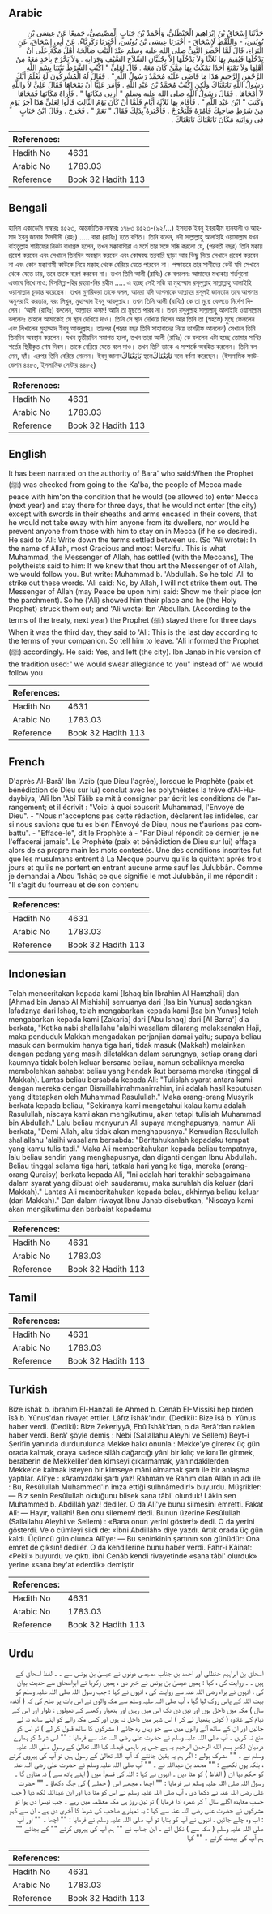 ## Arabic


<div dir="rtl" lang="ar" style={{fontSize:'larger',backgroundColor:'#f8f9fa',padding:20}}>
حَدَّثَنَا إِسْحَاقُ بْنُ إِبْرَاهِيمَ الْحَنْظَلِيُّ، وَأَحْمَدُ بْنُ جَنَابٍ الْمِصِّيصِيُّ، جَمِيعًا عَنْ عِيسَى بْنِ يُونُسَ، - وَاللَّفْظُ لإِسْحَاقَ - أَخْبَرَنَا عِيسَى بْنُ يُونُسَ، أَخْبَرَنَا زَكَرِيَّاءُ، عَنْ أَبِي إِسْحَاقَ، عَنِ الْبَرَاءِ، قَالَ لَمَّا أُحْصِرَ النَّبِيُّ صلى الله عليه وسلم عِنْدَ الْبَيْتِ صَالَحَهُ أَهْلُ مَكَّةَ عَلَى أَنْ يَدْخُلَهَا فَيُقِيمَ بِهَا ثَلاَثًا وَلاَ يَدْخُلَهَا إِلاَّ بِجُلُبَّانِ السِّلاَحِ السَّيْفِ وَقِرَابِهِ ‏.‏ وَلاَ يَخْرُجَ بِأَحَدٍ مَعَهُ مِنْ أَهْلِهَا وَلاَ يَمْنَعَ أَحَدًا يَمْكُثُ بِهَا مِمَّنْ كَانَ مَعَهُ ‏.‏ قَالَ لِعَلِيٍّ ‏"‏ اكْتُبِ الشَّرْطَ بَيْنَنَا بِسْمِ اللَّهِ الرَّحْمَنِ الرَّحِيمِ هَذَا مَا قَاضَى عَلَيْهِ مُحَمَّدٌ رَسُولُ اللَّهِ ‏"‏ ‏.‏ فَقَالَ لَهُ الْمُشْرِكُونَ لَوْ نَعْلَمُ أَنَّكَ رَسُولُ اللَّهِ تَابَعْنَاكَ وَلَكِنِ اكْتُبْ مُحَمَّدُ بْنُ عَبْدِ اللَّهِ ‏.‏ فَأَمَرَ عَلِيًّا أَنْ يَمْحَاهَا فَقَالَ عَلِيٌّ لاَ وَاللَّهِ لاَ أَمْحَاهَا ‏.‏ فَقَالَ رَسُولُ اللَّهِ صلى الله عليه وسلم ‏"‏ أَرِنِي مَكَانَهَا ‏"‏ ‏.‏ فَأَرَاهُ مَكَانَهَا فَمَحَاهَا وَكَتَبَ ‏"‏ ابْنُ عَبْدِ اللَّهِ ‏"‏ ‏.‏ فَأَقَامَ بِهَا ثَلاَثَةَ أَيَّامٍ فَلَمَّا أَنْ كَانَ يَوْمُ الثَّالِثِ قَالُوا لِعَلِيٍّ هَذَا آخِرُ يَوْمٍ مِنْ شَرْطِ صَاحِبِكَ فَأْمُرْهُ فَلْيَخْرُجْ ‏.‏ فَأَخْبَرَهُ بِذَلِكَ فَقَالَ ‏"‏ نَعَمْ ‏"‏ ‏.‏ فَخَرَجَ ‏.‏ وَقَالَ ابْنُ جَنَابٍ فِي رِوَايَتِهِ مَكَانَ تَابَعْنَاكَ بَايَعْنَاكَ ‏.‏
</div>
<div style={{backgroundColor:'#f8f9fa',padding:20, marginBottom: 10}}><table> <thead> <tr> <th>References:</th> <th></th> </tr> </thead> <tbody><tr><td>Hadith No</td><td>4631</td></tr><tr><td>Arabic No</td><td>1783.03</td></tr><tr><td>Reference</td><td>Book 32 Hadith 113</td></tr></tbody></table></div>

## Bengali


<div dir="ltr" lang="bn" style={{fontSize:'larger',backgroundColor:'#f8f9fa',padding:20}}>
হাদিস একাডেমি নাম্বারঃ ৪৫২৩, আন্তর্জাতিক নাম্বারঃ ১৭৮৩ ৪৫২৩-(৯২/...) ইসহাক ইবনু ইবরাহীম হানযালী ও আহমাদ ইবনু জানাব মিসসীসী (রহঃ) ..... বারা (রাযিঃ) হতে বর্ণিত। তিনি বলেন, নবী সাল্লাল্লাহু আলাইহি ওয়াসাল্লাম যখন বাইতুল্লাহ শারীফের নিকট বাধাগ্রস্ত হলেন, তখন মক্কাবাসীরা এ মর্মে তার সঙ্গে সন্ধি করলো যে, (পরবর্তী বছর) তিনি মক্কায় প্রবেশ করবেন এবং সেখানে তিনদিন অবস্থান করবেন এবং কোষবদ্ধ তরবারি ছাড়া আর কিছু নিয়ে সেখানে প্রবেশ করবেন না এবং কোন মক্কাবাসী কাউকে নিয়ে মক্কাহ থেকে বেরিয়ে যেতে পারবেন না। পক্ষান্তরে তার সাথীদের কেউ যদি সেখানে থেকে যেতে চায়, তবে তাকে বারণ করবেন না। তখন তিনি আলী (রাযিঃ) কে বললেনঃ আমাদের মধ্যকার শর্তগুলো এভাবে লিখে নাও: বিসমিল্লা-হির রহমা-নির রহীম ..... এ হচ্ছে সেই সন্ধি যা মুহাম্মাদ রসূলুল্লাহ সাল্লাল্লাহু আলাইহি ওয়াসাল্লাম চূড়ান্ত করেছেন। তখন মুশরিকরা তাকে বলল, আমরা যদি আপনাকে আল্লাহর রসূলই জানতাম তবে আপনার অনুসরণই করতাম, বরং লিখুন, মুহাম্মাদ ইবনু আবদুল্লাহ। তখন তিনি আলী (রাযিঃ) কে তা মুছে ফেলতে নির্দেশ দিলেন। ‘আলী (রাযিঃ) বললেন, আল্লাহর কসম! আমি তা মুছতে পারব না। তখন রসূলুল্লাহ সাল্লাল্লাহু আলাইহি ওয়াসাল্লাম বললেনঃ তাহলে আমাকেই সে স্থান দেখিয়ে দাও। তিনি সে স্থান দেখিয়ে দিলেন আর তিনি তা (স্বহস্তে) মুছে ফেললেন এবং লিখালেন মুহাম্মাদ ইবনু আবদুল্লাহ। তারপর (পরের বছর তিনি সাহাবাদের নিয়ে তাশরীফ আনলেন) সেখানে তিনি তিনদিন অবস্থান করলেন। যখন তৃতীয়দিন সমাগত হলো, তখন তারা আলী (রাযিঃ) কে বললেন এটা হচ্ছে তোমার সাথির শর্তের স্থিরীকৃত শেষ দিবস। তাকে বেরিয়ে যেতে বলে দাও। তখন তিনি তাকে এ সম্পর্কে অবহিত করলেন। তিনি বললেন, হ্যাঁ। এরপর তিনি বেরিয়ে গেলেন। ইবনু জানাবبَايَعْنَاكَ স্থলেتَابَعْنَاكَ বলে বর্ণনা করেছেন। (ইসলামিক ফাউন্ডেশন ৪৪৮০, ইসলামিক সেন্টার ৪৪৮২)
</div>
<div style={{backgroundColor:'#f8f9fa',padding:20, marginBottom: 10}}><table> <thead> <tr> <th>References:</th> <th></th> </tr> </thead> <tbody><tr><td>Hadith No</td><td>4631</td></tr><tr><td>Arabic No</td><td>1783.03</td></tr><tr><td>Reference</td><td>Book 32 Hadith 113</td></tr></tbody></table></div>

## English


<div dir="ltr" lang="en" style={{fontSize:'larger',backgroundColor:'#f8f9fa',padding:20}}>
It has been narrated on the authority of Bara' who said:When the Prophet (ﷺ) was checked from going to the Ka'ba, the people of Mecca made peace with him'on the condition that he would (be allowed to) enter Mecca (next year) and stay there for three days, that he would not enter (the city) except with swords in their sheaths and arms encased in their covers, that he would not take eway with him anyone from its dwellers, nor would he prevent anyone from those with him to stay on in Mecca (if he so desired). He said to 'Ali: Write down the terms settled between us. (So 'Ali wrote): In the name of Allah, most Gracious and most Merciful. This is what Muhammad, the Messenger of Allah, has settled (with the Meccans), The polytheists said to him: If we knew that thou art the Messenger of of Allah, we would follow you. But write: Muhammad b. 'Abdullah. So he told 'Ali to strike out these words. 'Ali said: No, by Allah, I will not strike them out. The Messenger of Allah (may Peace be upon him) said: Show me their place (on the parchment). So he ('Ali) showed him their place and he (the Holy Prophet) struck them out; and 'Ali wrote: Ibn 'Abdullah. (According to the terms of the treaty, next year) the Prophet (ﷺ) stayed there for three days When it was the third day, they said to 'Ali: This is the last day according to the terms of your companion. So tell him to leave. 'Ali informed the Prophet (ﷺ) accordingly. He said: Yes, and left (the city). Ibn Janab in his version of the tradition used:" we would swear allegiance to you" instead of" we would follow you
</div>
<div style={{backgroundColor:'#f8f9fa',padding:20, marginBottom: 10}}><table> <thead> <tr> <th>References:</th> <th></th> </tr> </thead> <tbody><tr><td>Hadith No</td><td>4631</td></tr><tr><td>Arabic No</td><td>1783.03</td></tr><tr><td>Reference</td><td>Book 32 Hadith 113</td></tr></tbody></table></div>

## French


<div dir="ltr" lang="fr" style={{fontSize:'larger',backgroundColor:'#f8f9fa',padding:20}}>
D'après Al-Barâ' Ibn 'Azib (que Dieu l'agrée), lorsque le Prophète (paix et bénédiction de Dieu sur lui) conclut avec les polythéistes la trêve d'Al-Hudaybiya, 'Alî Ibn 'Abî Tâlib se mit à consigner par écrit les conditions de l'arrangement; et il écrivit : "Voici à quoi souscrit Muhammad, l'Envoyé de Dieu". - "Nous n'acceptons pas cette rédaction, déclarent les infidèles, car si nous savions que tu es bien l'Envoyé de Dieu, nous ne t'aurions pas combattu". - "Efface-le", dit le Prophète à - "Par Dieu! répondit ce dernier, je ne l'effacerai jamais". Le Prophète (paix et bénédiction de Dieu sur lui) effaça alors de sa propre main les mots contestés. Une des conditions inscrites fut que les musulmans entrent à La Mecque pourvu qu'ils la quittent après trois jours et qu'ils ne portent en entrant aucune arme sauf les Julubbân. Comme je demandai à Abou 'Ishâq ce que signifie le mot Julubbân, il me répondit : "Il s'agit du fourreau et de son contenu
</div>
<div style={{backgroundColor:'#f8f9fa',padding:20, marginBottom: 10}}><table> <thead> <tr> <th>References:</th> <th></th> </tr> </thead> <tbody><tr><td>Hadith No</td><td>4631</td></tr><tr><td>Arabic No</td><td>1783.03</td></tr><tr><td>Reference</td><td>Book 32 Hadith 113</td></tr></tbody></table></div>

## Indonesian


<div dir="ltr" lang="id" style={{fontSize:'larger',backgroundColor:'#f8f9fa',padding:20}}>
Telah menceritakan kepada kami [Ishaq bin Ibrahim Al Hamzhali] dan [Ahmad bin Janab Al Mishishi] semuanya dari [Isa bin Yunus] sedangkan lafadznya dari Ishaq, telah mengabarkan kepada kami [Isa bin Yunus] telah mengabarkan kepada kami [Zakaria] dari [Abu Ishaq] dari [Al Barra'] dia berkata, "Ketika nabi shallallahu 'alaihi wasallam dilarang melaksanakn Haji, maka penduduk Makkah mengadakan perjanjian damai yaitu; supaya beliau masuk dan bermukim hanya tiga hari, tidak masuk (Makkah) melainkan dengan pedang yang masih diletakkan dalam sarungnya, setiap orang dari kaumnya tidak boleh keluar bersama beliau, namun sebaliknya mereka membolehkan sahabat beliau yang hendak ikut bersama mereka (tinggal di Makkah). Lantas beliau bersabda kepada Ali: "Tulislah syarat antara kami dengan mereka dengan Bismillahirrahmanirrahim, ini adalah hasil keputusan yang ditetapkan oleh Muhammad Rasulullah." Maka orang-orang Musyrik berkata kepada beliau, "Sekiranya kami mengetahui kalau kamu adalah Rasulullah, niscaya kami akan mengikutimu, akan tetapi tulislah Muhammad bin Abdullah." Lalu beliau menyuruh Ali supaya menghapusnya, namun Ali berkata, "Demi Allah, aku tidak akan menghapusnya." Kemudian Rasulullah shallallahu 'alaihi wasallam bersabda: "Beritahukanlah kepadaku tempat yang kamu tulis tadi." Maka Ali memberitahukan kepada beliau tempatnya, lalu beliau sendiri yang menghapusnya, dan diganti dengan Ibnu Abdullah. Beliau tinggal selama tiga hari, tatkala hari yang ke tiga, mereka (orang-orang Quraisy) berkata kepada Ali, "Ini adalah hari terakhir sebagaimana dalam syarat yang dibuat oleh saudaramu, maka suruhlah dia keluar (dari Makkah)." Lantas Ali memberitahukan kepada belau, akhirnya beliau keluar (dari Makkah)." Dan dalam riwayat Ibnu Janab disebutkan, "Niscaya kami akan mengikutimu dan berbaiat kepadamu
</div>
<div style={{backgroundColor:'#f8f9fa',padding:20, marginBottom: 10}}><table> <thead> <tr> <th>References:</th> <th></th> </tr> </thead> <tbody><tr><td>Hadith No</td><td>4631</td></tr><tr><td>Arabic No</td><td>1783.03</td></tr><tr><td>Reference</td><td>Book 32 Hadith 113</td></tr></tbody></table></div>

## Tamil


<div dir="ltr" lang="ta" style={{fontSize:'larger',backgroundColor:'#f8f9fa',padding:20}}>

</div>
<div style={{backgroundColor:'#f8f9fa',padding:20, marginBottom: 10}}><table> <thead> <tr> <th>References:</th> <th></th> </tr> </thead> <tbody><tr><td>Hadith No</td><td>4631</td></tr><tr><td>Arabic No</td><td>1783.03</td></tr><tr><td>Reference</td><td>Book 32 Hadith 113</td></tr></tbody></table></div>

## Turkish


<div dir="ltr" lang="tr" style={{fontSize:'larger',backgroundColor:'#f8f9fa',padding:20}}>
Bize ishâk b. ibrahim El-Hanzalî ile Ahmed b. Cenâb EI-Missîsî hep birden îsâ b. Yûnus'dan rivayet ettiler. Lâfız îshâk'ındır. (Dediki): Bize îsâ b. Yûnus haber verdi. (Dediki): Bize Zekeriyyâ, Ebû îshâk'dan, o da Berâ'dan naklen haber verdi. Berâ' şöyle demiş : Nebi (Sallallahu Aleyhi ve Sellem) Beyt-i Şerifin yanında durdurulunca Mekke halkı onunla : Mekke'ye girerek üç gün orada kalmak, oraya sadece silâh dağarcığı yâni bir kılıç ve kını île girmek, beraberin de Mekkeliler'den kimseyi çıkarmamak, yanındakilerden Mekke'de kalmak isteyen bir kimseye mâni olmamak şartı ile bir anlaşma yaptılar. Alî'ye : «Aramızdaki şartı yaz! Rahman ve Rahim olan Allah'ın adı ile : Bu, Resûlullah Muhammed'in imza ettiği sulhnâmedir!» buyurdu. Müşrikler: — Biz senin Resûlullah olduğunu bilsek sana tâbi' olurduk! Lâkin sen Muhammed b. Abdillâh yaz! dediler. O da Alî'ye bunu silmesini emretti. Fakat Alî: — Hayır, vallahi! Ben onu silemem! dedi. Bunun üzerine Resûlullah (Sallallahu Aleyhi ve Sellem) : «Bana onun yerini göster!» dedi. O da yerini gösterdi. Ve o cümleyi sildi de: «İbni Abdillâh» diye yazdı. Artık orada üç gün kaldı. Üçüncü gün olunca Alî'ye: — Bu seninkinin şartının son günüdür: Ona emret de çıksın! dediler. O da kendilerine bunu haber verdi. Fahr-i Kâinat: «Peki!» buyurdu ve çıktı. ibni Cenâb kendi rivayetinde «sana tâbi' olurduk» yerine «sana bey'at ederdik» demiştir
</div>
<div style={{backgroundColor:'#f8f9fa',padding:20, marginBottom: 10}}><table> <thead> <tr> <th>References:</th> <th></th> </tr> </thead> <tbody><tr><td>Hadith No</td><td>4631</td></tr><tr><td>Arabic No</td><td>1783.03</td></tr><tr><td>Reference</td><td>Book 32 Hadith 113</td></tr></tbody></table></div>

## Urdu


<div dir="rtl" lang="ur" style={{fontSize:'larger',backgroundColor:'#f8f9fa',padding:20}}>
اسحاق بن ابراہیم حنظلی اور احمد بن جناب مصیصی دونوں نے عیسیٰ بن یونس سے ۔ ۔ لفظ اسحاق کے ہیں ۔ ۔ روایت کی ، کہا : ہمیں عیسیٰ بن یونس نے خبر دی ، ہمیں زکریا نے ابواسحاق سے حدیث بیان کی ، انہوں نے براء رضی اللہ عنہ سے روایت کی ، انہوں نے کہا : جب رسول اللہ صلی اللہ علیہ وسلم کو بیت اللہ کے پاس روک لیا گیا ، آپ صلی اللہ علیہ وسلم سے مکہ والوں نے اس بات پر صلح کی کہ ( آئندہ سال ) مکہ میں داخل ہوں اور تین دن تک اس میں رہیں اور ہتھیار رکھنے کے تھیلوں : تلوار اور اس کے نیام کے علاوہ ( کوئی ہتھیار لے کر ) اس شہر میں داخل نہ ہوں اور کسی مکہ والے کو اپنے ساتھ نہ لے جائیں اور ان کے ساتھ آنے والوں میں سے جو وہاں رہ جائے ( مشرکوں کا ساتھ قبول کر لے ) تو اس کو منع نہ کریں ۔ آپ صلی اللہ علیہ وسلم نے حضرت علی رضی اللہ عنہ سے فرمایا : "" اس شرط کو ہمارے درمیان لکھو بسم الله الرحمن الرحيم یہ ہے جس پر باہمی فیصلہ کیا اللہ تعالیٰ کے رسول صلی اللہ علیہ وسلم نے ۔ "" مشرک بولے : اگر ہم یہ یقین جانتے کہ آپ اللہ تعالیٰ کے رسول ہیں تو آپ کی پیروی کرتے ، بلکہ یوں لکھیے : "" محمد بن عبداللہ نے ۔ "" آپ صلی اللہ علیہ وسلم نے حضرت علی رضی اللہ عنہ کو حکم دیا ان ( الفاظ ) کو مٹا دیں ۔ انہوں نے کہا : اللہ کی قسم! میں ( اپنے ہاتھ سے ) نہ مٹاؤں گا ۔ رسول اللہ صلی اللہ علیہ وسلم نے فرمایا : "" اچھا ، مجھے اس ( جملے ) کی جگہ دکھاؤ ۔ "" حضرت علی رضی اللہ عنہ نے دکھا دی ، آپ صلی اللہ علیہ وسلم نے اس کو مٹا دیا اور ابن عبداللہ لکھ دیا ( جب حسبِ معاہدہ اگلے سال آ کر عمرہ ادا فرمایا ) تو تین روز ہی مکہ معظمہ میں رہے ۔ جب تیسرا دن ہوا تو مشرکوں نے حضرت علی رضی اللہ عنہ سے کہا : یہ تمہارے صاحب کی شرط کا آخری دن ہے ، ان سے کہو : اب وہ چلے جائیں ، انہوں نے آپ کو بتایا تو آپ صلی اللہ علیہ وسلم نے فرمایا : "" اچھا ۔ "" اور آپ صلی اللہ علیہ وسلم ( مکہ سے ) نکل آئے ۔ ابن جناب نے "" ہم آپ کی پیروی کرتے "" کے بجائے "" ہم آپ کی بیعت کرتے ۔ "" کہا
</div>
<div style={{backgroundColor:'#f8f9fa',padding:20, marginBottom: 10}}><table> <thead> <tr> <th>References:</th> <th></th> </tr> </thead> <tbody><tr><td>Hadith No</td><td>4631</td></tr><tr><td>Arabic No</td><td>1783.03</td></tr><tr><td>Reference</td><td>Book 32 Hadith 113</td></tr></tbody></table></div>